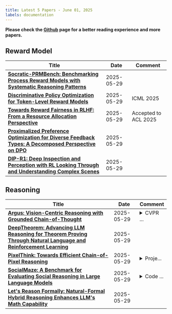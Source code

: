 ```yaml
---
title: Latest 5 Papers - June 01, 2025
labels: documentation
---
```

**Please check the [Github](https://github.com/dingyue772/DailyArxiv) page for a better reading experience and more papers.**

## Reward Model
| **Title** | **Date** | **Comment** |
| --- | --- | --- |
| **[Socratic-PRMBench: Benchmarking Process Reward Models with Systematic Reasoning Patterns](http://arxiv.org/abs/2505.23474v1)** | 2025-05-29 |  |
| **[Discriminative Policy Optimization for Token-Level Reward Models](http://arxiv.org/abs/2505.23363v1)** | 2025-05-29 | ICML 2025 |
| **[Towards Reward Fairness in RLHF: From a Resource Allocation Perspective](http://arxiv.org/abs/2505.23349v1)** | 2025-05-29 | Accepted to ACL 2025 |
| **[Proximalized Preference Optimization for Diverse Feedback Types: A Decomposed Perspective on DPO](http://arxiv.org/abs/2505.23316v1)** | 2025-05-29 |  |
| **[DIP-R1: Deep Inspection and Perception with RL Looking Through and Understanding Complex Scenes](http://arxiv.org/abs/2505.23179v1)** | 2025-05-29 |  |

## Reasoning
| **Title** | **Date** | **Comment** |
| --- | --- | --- |
| **[Argus: Vision-Centric Reasoning with Grounded Chain-of-Thought](http://arxiv.org/abs/2505.23766v1)** | 2025-05-29 | <details><summary>CVPR ...</summary><p>CVPR 2025. Project Page: https://yunzeman.github.io/argus/</p></details> |
| **[DeepTheorem: Advancing LLM Reasoning for Theorem Proving Through Natural Language and Reinforcement Learning](http://arxiv.org/abs/2505.23754v1)** | 2025-05-29 |  |
| **[PixelThink: Towards Efficient Chain-of-Pixel Reasoning](http://arxiv.org/abs/2505.23727v1)** | 2025-05-29 | <details><summary>Proje...</summary><p>Project Page: https://PixelThink.github.io</p></details> |
| **[SocialMaze: A Benchmark for Evaluating Social Reasoning in Large Language Models](http://arxiv.org/abs/2505.23713v1)** | 2025-05-29 | <details><summary>Code ...</summary><p>Code available at https://github.com/xzx34/SocialMaze</p></details> |
| **[Let's Reason Formally: Natural-Formal Hybrid Reasoning Enhances LLM's Math Capability](http://arxiv.org/abs/2505.23703v1)** | 2025-05-29 |  |

